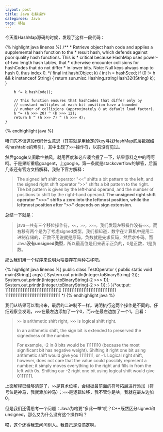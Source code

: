 ```yaml
---
layout: post
title: Java 右移操作
categiroes: Java
tags: 移位
---
```


今天看HashMap源码的时候，发现了这样一段代码：

{% highlight java linenos %}
/**
     * Retrieve object hash code and applies a supplemental hash function to the
     * result hash, which defends against poor quality hash functions.  This is
     * critical because HashMap uses power-of-two length hash tables, that
     * otherwise encounter collisions for hashCodes that do not differ
     * in lower bits. Note: Null keys always map to hash 0, thus index 0.
     */
    final int hash(Object k) {
        int h = hashSeed;
        if (0 != h && k instanceof String) {
            return sun.misc.Hashing.stringHash32((String) k);
        }

        h ^= k.hashCode();

        // This function ensures that hashCodes that differ only by
        // constant multiples at each bit position have a bounded
        // number of collisions (approximately 8 at default load factor).
        h ^= (h >>> 20) ^ (h >>> 12);
        return h ^ (h >>> 7) ^ (h >>> 4);
    }
{% endhighlight java %}

咱们先不谈这段代码什么意思（其实就是用给定的key寻找HashMap底层数据结构hashtable的索引），其中出现了`>>>`操作符，以前没有见过。

然后google又间歇性抽风，就用百度和必应凑合搜了一下，结果意料之中的呵呵呵。于是果断重启goagent，上google。第一条就是stackoverflow的解答，后面几条还有官方文档解释，我贴下官方解释：

> The signed left shift operator "<<" shifts a bit pattern to the left, and the signed right shift operator ">>" shifts a bit pattern to the right. The bit pattern is given by the left-hand operand, and the number of positions to shift by the right-hand operand. **The unsigned right shift operator ">>>" shifts a zero into the leftmost position, while the leftmost position after ">>" depends on sign extension.**

总结一下就是：

> java一共有三个移位操作符，`<<`，`>>`，`>>>`。我们发现左移操作没有`<<<`，而右移有两个是为了考虑signed类型。我们都知道，数字在计算机中是用二进制存储的，正数不用说就是原码，负数就是先求反码，然后求补码。而Java**没有unsigned类型**，所以最高位是用来表示正负的，0是正数，1是负数。

那么我们用一个程序来说明为啥要存在两种右移吧。

{% highlight java linenos %}
public class TestOperator {
        public static void main(String[] args) {
                System.out.println(Integer.toBinaryString(-2));
                System.out.println(Integer.toBinaryString(-2 >>> 1));
                System.out.println(Integer.toBinaryString(-2 >> 1));
        }
}/*output:
11111111111111111111111111111110
1111111111111111111111111111111
11111111111111111111111111111111
*/
{% endhighlight java %}

我们从结果可以看出来，最后的二进制不一样。说明执行这两个操作是不同的。仔细观察会发现，`>>>`在最左边添加了一个0，而`>>`在最左边加了一个1。且看：

> `>>` is arithmetic shift right, `>>>` is logical shift right.
>
> In an arithmetic shift, the sign bit is extended to preserved the signedness of the number.
>
> For example, -2 in 8 bits would be 11111110 (because the most significant bit has negative weight). Shifting it right one bit using arithmetic shift would give you 11111111, or -1. Logical right shift, however, does not care that the value could possibly represent a number; it simply moves everything to the right and fills in from the left with 0s. Shifting our -2 right one bit using logical shift would give 01111111.

上面解释已经够清楚了，`>>`是算术位移，会根据最前面的符号拓展进行添加（符号位是神马，我就添加神马）；`>>>`是逻辑位移，我不管你是啥，我就在最左边加0。

但是我们还得思考一个问题：Java为啥要“多此一举”呢？C++既然区分signed和unsigned，那么又为什么没有这个操作吗？

哎，这个还得我去问问别人。我自己是没搞定啊。
